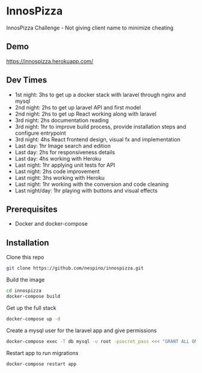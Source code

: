 # InnosPizza
InnosPizza Challenge - Not giving client name to minimize cheating

## Demo
https://innospizza.herokuapp.com/

## Dev Times

- 1st night: 3hs to get up a docker stack with laravel through nginx and mysql
- 2nd night: 2hs to get up laravel API and first model
- 2nd night: 2hs to get up React working along with laravel
- 3rd night: 2hs documentation reading
- 3rd night: 1hr to improve build process, provide installation steps and configure entrypoint
- 3rd night: 4hs React frontend design, visual fx and implementation
- Last day: 1hr Image search and edition
- Last day: 2hs for responsiveness details
- Last day: 4hs working with Heroku
- Last night: 1hr applying unit tests for API
- Last night: 2hs code improvement
- Last night: 3hs working with Heroku
- Last night: 1hr working with the conversion and code cleaning
- Last night/day: 1hr playing with buttons and visual effects

## Prerequisites

- Docker and docker-compose

## Installation

Clone this repo
```bash
git clone https://github.com/nespino/innospizza.git
```

Build the image
```bash
cd innospizza
docker-compose build
```

Get up the full stack
```bash
docker-compose up -d
```

Create a mysql user for the laravel app and give permissions
```bash
docker-compose exec -T db mysql -u root -psecret_pass <<< "GRANT ALL ON laravel.* TO 'laraveluser'@'%' IDENTIFIED BY 'user_password'; FLUSH PRIVILEGES;"
```

Restart app to run migrations
```bash
docker-compose restart app
```







